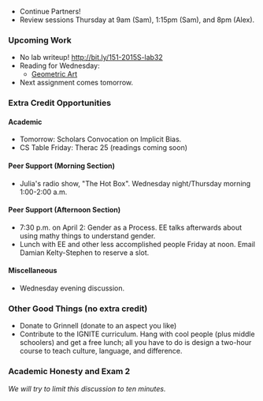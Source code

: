 * Continue Partners!
* Review sessions Thursday at 9am (Sam), 1:15pm (Sam), and 8pm (Alex).

### Upcoming Work

* No lab writeup!
  <http://bit.ly/151-2015S-lab32>
* Reading for Wednesday: 
    * [Geometric Art](../readings/geometric-art-reading.html)
* Next assignment comes tomorrow.

### Extra Credit Opportunities

#### Academic 

* Tomorrow: Scholars Convocation on Implicit Bias.
* CS Table Friday: Therac 25 (readings coming soon)

#### Peer Support (Morning Section)

* Julia's radio show, "The Hot Box".  Wednesday night/Thursday morning 
  1:00-2:00 a.m.  

#### Peer Support (Afternoon Section)

* 7:30 p.m. on April 2: Gender as a Process.  EE talks afterwards
  about using mathy things to understand gender.
* Lunch with EE and other less accomplished people Friday at noon.
  Email Damian Kelty-Stephen to reserve a slot.

#### Miscellaneous

* Wednesday evening discussion.  

### Other Good Things (no extra credit)

* Donate to Grinnell (donate to an aspect you like)
* Contribute to the IGNITE curriculum.  Hang with cool people (plus
  middle schoolers) and get a free lunch; all you have to do is
  design a two-hour course to teach culture, language, and difference.

### Academic Honesty and Exam 2

_We will try to limit this discussion to ten minutes._

